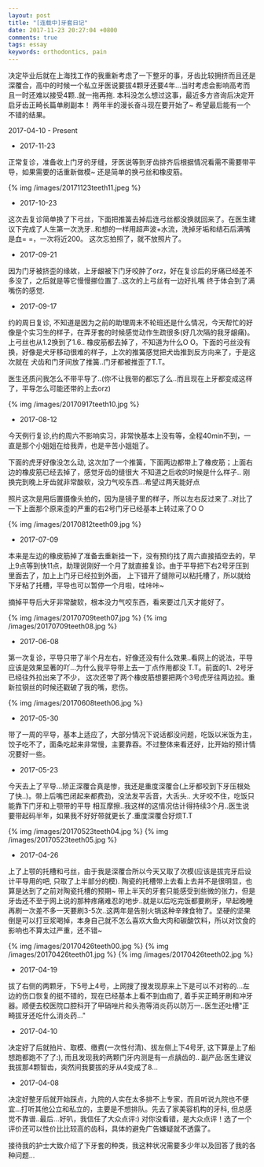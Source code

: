 ```yaml
---
layout: post
title: "[连载中]牙套日记"
date: 2017-11-23 20:27:04 +0800
comments: true
tags: essay
keywords: orthodontics, pain
---
```

决定毕业后就在上海找工作的我重新考虑了一下整牙的事，牙齿比较拥挤而且还是深覆合，高中的时候一个私立牙医说要拔4颗牙还要4年...当时考虑会影响高考而且一时还难以接受4颗..就一拖再拖. 本科没怎么想过这事，最近多方咨询后决定开启牙齿正畸长篇单刷副本！ 两年半的漫长奋斗现在要开始了~ 希望最后能有一个不错的结果。

2017-04-10 - Present

<!-- more -->

* 2017-11-23

正常复诊，准备收上门牙的牙缝，牙医说等到牙齿排齐后根据情况看需不需要带平导，如果需要的话重新做模~
还是简单的换弓丝和橡皮筋。

{% img /images/20171123teeth11.jpeg %}


* 2017-10-23

这次去复诊简单换了下弓丝，下面把推簧去掉后连弓丝都没换就回来了。在医生建议下完成了人生第一次洗牙..和想的一样用超声波+水流，洗掉牙垢和结石后满嘴是血= =，一次将近200。
这次忘拍照了，就不放照片了。

* 2017-09-21

因为门牙被挤歪的缘故，上牙龈被下门牙咬肿了orz，好在复诊后的牙痛已经差不多没了，之后就是等它慢慢挪位置了..这次的上弓丝有一边好扎嘴 终于体会到了满嘴伤的感觉.

* 2017-09-17

约的周日复诊, 不知道是因为之前的助理周末不轮班还是什么情况，今天帮忙的好像是个实习生的样子，在弄牙套的时候感觉动作生疏很多(好几次隔的我牙龈痛)。 
上弓丝也从1.2换到了1.6.. 橡皮筋都去掉了，不知道为什么O O。下面的弓丝没有换，好像是犬牙移动很难的样子，上次的推簧感觉把犬齿推到反方向来了，于是这次就在
犬齿和门牙间放了推簧..门牙都被推歪了T.T。

医生还质问我怎么不带平导了..(你不让我带的都忘了么..而且现在上牙都变成这样了，平导怎么可能还带的上去orz)

{% img /images/20170917teeth10.jpg %}


* 2017-08-12

今天例行复诊,约的周六不影响实习，非常快基本上没有等，全程40min不到，一直是那个小姐姐在给我弄，也是辛苦小姐姐了。

下面的虎牙好像没怎么动, 这次加了一个推簧，下面两边都带上了橡皮筋；上面右边的橡皮筋已经去掉了，感觉牙齿的缝很大 不知道之后收的时候是什么样子..
刚换完到晚上牙齿就非常酸软，没力气咬东西...希望过两天能好点

照片这次是用后置摄像头拍的，因为是镜子里的样子，所以左右反过来了..对比了一下上面那个原来歪的严重的右2号门牙已经基本上转过来了O O

{% img /images/20170812teeth09.jpg %}

* 2017-07-09

本来是左边的橡皮筋掉了准备去重新挂一下，没有预约找了周六直接插空去的，早上9点等到快11点，助理说刚好一个月了就直接复诊。由于平导把下右2号牙压到里面去了，加上上门牙已经拉到外面，
上下错开了缝隙可以粘托槽了，所以就给下牙粘了托槽，平导也可以暂停一个月啦，哇咔咔~ 

摘掉平导后大牙非常酸软，根本没力气咬东西，看来要过几天才能好了。

{% img /images/20170709teeth07.jpg %}
{% img /images/20170709teeth08.jpg %}

* 2017-06-08

第一次复诊，平导只带了半个月左右，好像还没有什么效果..看网上的说法，平导应该是效果显著的吖...为什么我平导带上去一丁点作用都没 T.T。前面的1、2号牙已经往外拉出来了不少，
这次还带了两个橡皮筋想要把两个3号虎牙往两边拉。重新拉钢丝的时候还戳破了我的嘴，悲伤。

{% img /images/20170608teeth06.jpg %}

* 2017-05-30

带了一周的平导，基本上适应了，大部分情况下说话都没问题，吃饭以米饭为主，饺子吃不了，面条吃起来非常慢，主要靠吞。不过整体来看还好，比开始的预计情况要好一些。

* 2017-05-23

今天去上了平导...矫正深覆合真是惨，我还是重度深覆合(上牙都咬到下牙压根处了快..)。带上后嘴巴闭起来都费劲，没法发平舌音，大舌头.. 大牙咬不住，吃饭只能靠下门牙和上颚带的平导
相互摩擦..我这样的这情况估计得持续3个月..医生说要带起码半年，如果我不好好带就更长了.重度深覆合好烦T.T

{% img /images/20170523teeth04.jpg %}
{% img /images/20170523teeth05.jpg %}

* 2017-04-26

上了上颚的托槽和弓丝，由于我是深覆合所以今天又取了次模(应该是拔完牙后设计平导用的吧, 只取了上半部分的模). 陶瓷的托槽带上去看上去并不是很明显，也算是达到了之前对陶瓷托槽的预期~
带上半天的牙套只能感受到些微的张力，但是牙齿还不至于网上说的那种疼痛难忍的地步..就是以后吃完饭都要刷牙，早起晚睡再刷一次差不多一天要刷3-5次..这两年是告别火锅这种辛辣食物了。坚硬的坚果倒是可以打豆浆喝掉，本身自己就不怎么喜欢大鱼大肉和碳酸饮料，所以对饮食的影响也不算太过严重，还不错~

{% img /images/20170426teeth00.jpg %}
{% img /images/20170426teeth01.jpg %}
{% img /images/20170426teeth02.jpg %}

* 2017-04-19

拔了右侧的两颗牙，下5号上4号，上网搜了搜发现原来上下是可以不对称的...左边的伤口恢复的挺不错的，现在已经基本上看不到血痂了, 着手买正畸牙刷和冲牙器。顺便去校医院口腔科开了甲硝唑片和头孢等消炎药以防万一..医生还吐槽"正畸拔牙还吃什么消炎药..."

* 2017-04-10

决定好了后就拍片、取模、缴费(一次性付清)、拔左侧上下4号牙, 这下算是上了船想跑都跑不了了:), 而且发现我的两颗门牙内测是有一点龋齿的.. 副产品:医生建议我拔那4颗智齿，突然间我要拔的牙从4变成了8...

* 2017-04-08

决定好整牙后就开始踩点，九院的人实在太多排不上专家，而且听说九院也不便宜...打听其他公立和私立的，主要是不想排队。先去了家美容机构的牙科, 但总感觉不靠谱..最后...好叭，我信任了大众点评:) 对你没看错，是大众点评！选了一个评价还可以性价比比较高的齿科，具体的避免广告嫌疑就不透露了。

接待我的护士大致介绍了下牙套的种类，我这种状况需要多少年以及回答了我的各种问题...



